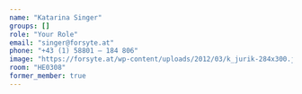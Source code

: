 ```yaml
---
name: "Katarina Singer"
groups: []
role: "Your Role"
email: "singer@forsyte.at"
phone: "+43 (1) 58801 – 184 806"
image: "https://forsyte.at/wp-content/uploads/2012/03/k_jurik-284x300.jpg"
room: "HE0308"
former_member: true
---
```


<!--
Your custom content goes here.
-->